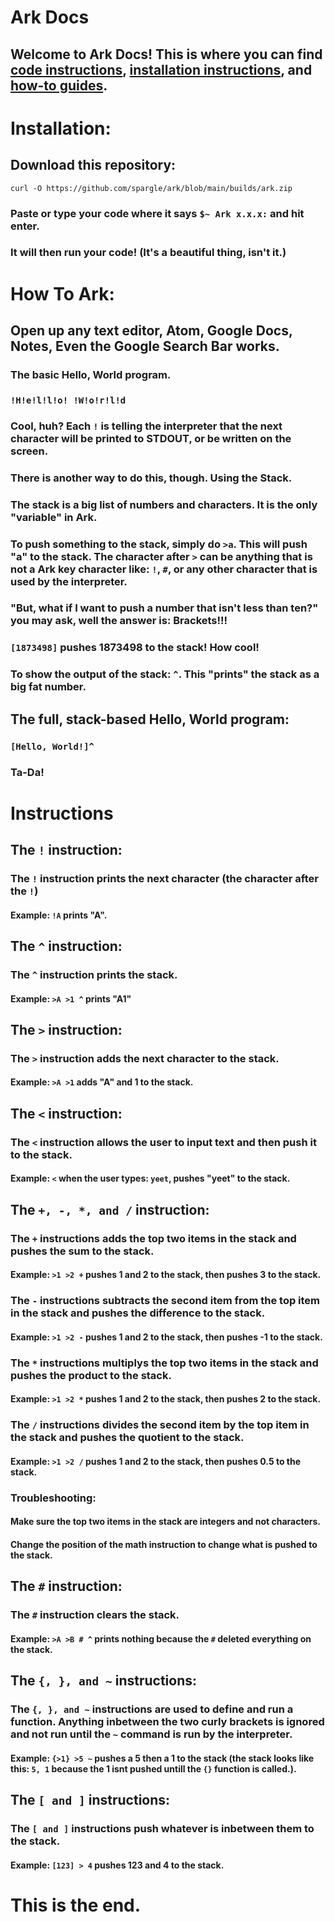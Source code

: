 # Ark Docs
## Welcome to Ark Docs! This is where you can find [code instructions](https://github.com/spargle/ark/blob/main/.github/docs.md#instructions), [installation instructions](https://github.com/spargle/ark/blob/main/.github/docs.md#installation), and [how-to guides](https://github.com/spargle/ark/blob/main/.github/docs.md#how-to-ark).
# Installation:
## Download this repository:
```
curl -O https://github.com/spargle/ark/blob/main/builds/ark.zip
```
### Paste or type your code where it says `$~ Ark x.x.x:` and hit enter.
### It will then run your code! (It's a beautiful thing, isn't it.)

# How To Ark:
## Open up any text editor, Atom, Google Docs, Notes, Even the Google Search Bar works.
### The basic Hello, World program.
### `!H!e!l!l!o! !W!o!r!l!d`
### Cool, huh? Each `!` is telling the interpreter that the next character will be printed to STDOUT, or be written on the screen.
### There is another way to do this, though. Using the Stack.
### The stack is a big list of numbers and characters. It is the only "variable" in Ark.
### To push something to the stack, simply do `>a`. This will push "a" to the stack. The character after `>` can be anything that is not a Ark key character like: `!`, `#`, or any other character that is used by the interpreter.
### "But, what if I want to push a number that isn't less than ten?" you may ask, well the answer is: Brackets!!!
### `[1873498]` pushes 1873498 to the stack! How cool!
### To show the output of the stack: `^`. This "prints" the stack as a big fat number.
## The full, stack-based Hello, World program:
### ```[Hello, World!]^```
### Ta-Da!
# Instructions
## The `!` instruction:
### The `!` instruction prints the next character (the character after the `!`)
#### Example: `!A` prints "A".

## The `^` instruction:
### The `^` instruction prints the stack.
#### Example: `>A >1 ^` prints "A1"

## The `>` instruction:
### The `>` instruction adds the next character to the stack.
#### Example: `>A >1` adds "A" and 1 to the stack.

## The `<` instruction:
### The `<` instruction allows the user to input text and then push it to the stack.
#### Example: `<` when the user types: `yeet`, pushes "yeet" to the stack.

## The `+, -, *, and /` instruction:
### The `+` instructions adds the top two items in the stack and pushes the sum to the stack.
#### Example: `>1 >2 +` pushes 1 and 2 to the stack, then pushes 3 to the stack.
### The `-` instructions subtracts the second item from the top item in the stack and pushes the difference to the stack.
#### Example: `>1 >2 -` pushes 1 and 2 to the stack, then pushes -1 to the stack.
### The `*` instructions multiplys the top two items in the stack and pushes the product to the stack.
#### Example: `>1 >2 *` pushes 1 and 2 to the stack, then pushes 2 to the stack.
### The `/` instructions divides the second item by the top item in the stack and pushes the quotient to the stack.
#### Example: `>1 >2 /` pushes 1 and 2 to the stack, then pushes 0.5 to the stack.
### Troubleshooting:
#### Make sure the top two items in the stack are integers and not characters.
#### Change the position of the math instruction to change what is pushed to the stack.

## The `#` instruction:
### The `#` instruction clears the stack.
#### Example: `>A >B # ^` prints nothing because the `#` deleted everything on the stack.

## The `{, }, and ~` instructions:
### The `{, }, and ~` instructions are used to define and run a function. Anything inbetween the two curly brackets is ignored and not run until the `~` command is run by the interpreter.
#### Example: `{>1} >5 ~` pushes a 5 then a 1 to the stack (the stack looks like this: `5, 1` because the 1 isnt pushed untill the `{}` function is called.).

## The `[ and ]` instructions:
### The `[ and ]` instructions push whatever is inbetween them to the stack.
#### Example: `[123] > 4` pushes 123 and 4 to the stack.

# This is the end.
